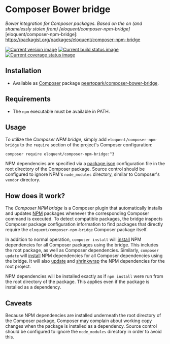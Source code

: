 # Composer Bower bridge

*Bower integration for Composer packages.*
*Based on the on (and shamelessly stolen from) [eloquent/composer-npm-bridge]*
[eloquent/composer-npm-bridge]: https://packagist.org/packages/eloquent/composer-npm-bridge



[![Current version image][version-image]][current version]
[![Current build status image][build-image]][current build status]
[![Current coverage status image][coverage-image]][current coverage status]

[build-image]: http://img.shields.io/travis/eloquent/composer-npm-bridge/develop.svg?style=flat-square "Current build status for the develop branch"
[coverage-image]: https://img.shields.io/codecov/c/github/eloquent/composer-npm-bridge/develop.svg?style=flat-square "Current test coverage for the develop branch"
[current build status]: https://travis-ci.org/eloquent/composer-npm-bridge
[current coverage status]: https://codecov.io/github/eloquent/composer-npm-bridge
[current version]: https://packagist.org/packages/eloquent/composer-npm-bridge
[version-image]: https://img.shields.io/packagist/v/eloquent/composer-npm-bridge.svg?style=flat-square "This project uses semantic versioning"

## Installation

* Available as [Composer] package [peertopark/composer-bower-bridge].

[composer]: http://getcomposer.org/
[peertopark/composer-bower-bridge]: https://packagist.org/packages/peertopark/composer-bower-bridge

## Requirements

* The `npm` executable must be available in PATH.

## Usage

To utilize the *Composer NPM bridge*, simply add `eloquent/composer-npm-bridge`
to the `require` section of the project's Composer configuration:

    composer require eloquent/composer-npm-bridge:^3

NPM dependencies are specified via a [package.json] configuration file in the
root directory of the Composer package. Source control should be configured to
ignore NPM's `node_modules` directory, similar to Composer's `vendor` directory.

[package.json]: https://npmjs.org/doc/json.html

## How does it work?

The *Composer NPM bridge* is a Composer plugin that automatically installs and
updates [NPM] packages whenever the corresponding Composer command is executed.
To detect compatible packages, the bridge inspects Composer package
configuration information to find packages that directly require the
`eloquent/composer-npm-bridge` Composer package itself.

In addition to normal operation, `composer install` will [install] NPM
dependencies for all Composer packages using the bridge. This includes the root
package, as well as Composer dependencies. Similarly, `composer update` will
[install] NPM dependencies for all Composer dependencies using the bridge. It
will also [update] and [shrinkwrap] the NPM dependencies for the root project.

NPM dependencies will be installed exactly as if `npm install` were run from the
root directory of the package. This applies even if the package is installed as
a dependency.

[install]: https://npmjs.org/doc/install.html
[npm]: https://npmjs.org/
[shrinkwrap]: https://npmjs.org/doc/shrinkwrap.html
[update]: https://npmjs.org/doc/update.html

## Caveats

Because NPM dependencies are installed underneath the root directory of the
Composer package, Composer may complain about working copy changes when the
package is installed as a dependency. Source control should be configured to
ignore the `node_modules` directory in order to avoid this.
